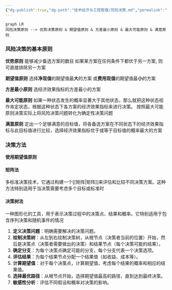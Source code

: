 ```yaml
---
{"dg-publish":true,"dg-path":"技术经济与工程管理/风险决策.md","permalink":"/技术经济与工程管理/风险决策/","dgPassFrontmatter":true,"noteIcon":"","created":"2024-05-21T15:20:28.802+08:00","updated":"2024-05-31T19:05:30.459+08:00"}
---
```


```mermaid
graph LR
风险决策原则 --> 优势决策原则 & 期望值原则 & 方差最小原则 & 最大可能原则 & 满意原则 
```


### 风险决策的基本原则
**优势原则**
	能够减少备选方案的数目
	如果某方案在任何条件下都优于另一方案, 则可直接排除另一方案 

**期望值原则**
	选择**净现值**的期望值最**大**的方案
	或**费用现值**的期望值最**小**的方案

**方差最小原则**
	选经济效果指标的方差最小的方案

**最大可能原则**
	如果一种状态发生的概率显著大于其他状态，那么就把这种状态视作肯定状态，根据这种状态下各方案的经济效果指标来进行决策。 
	按照最大可能原则决策实际上将风险决策问题转化为确定性决策问题

**满意原则**
	定出一个足够满意的目标值，将各备选方案在不同状态下的经济效果指标与此目标值进行比较，选择经济效果指标优于或等于目标值的概率最大的方案

### 决策方法
**使用期望值原则**
#### 矩阵法
多标准决策技术，它通过构建一个[[矩阵\|矩阵]]来评估和比较不同决策方案。这种方法特别适用于当决策需要考虑多个目标或标准时

#### 决策树法
一种图形化的工具，用于表示决策过程中的决策点、结果和概率。它特别适用于包含序列决策和随机事件的情况

1. **定义决策问题**：明确需要解决的决策问题。
2. **绘制决策树**：从左到右绘制决策树，从根节点（决策者当前的位置）开始，然后是决策点（决策者需要做出的决策）和结果节点（每个决策可能的结果）。
3. **确定分支**：为每个决策点确定可能的分支，每个分支代表一个决策选项。
4. **评估结果**：为每个结果节点分配一个结果值（如收益、成本等）。
5. **计算期望值**：对于每个决策点，计算期望值，考虑每个结果的概率和相应的结果值。
6. **选择最优路径**：从根节点开始，选择期望值最高的路径，直到达到最终决策。
7. **敏感性分析**：评估不同假设和概率对决策的影响。

